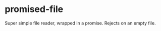 promised-file
=============

Super simple file reader, wrapped in a promise.  Rejects on an empty file.
